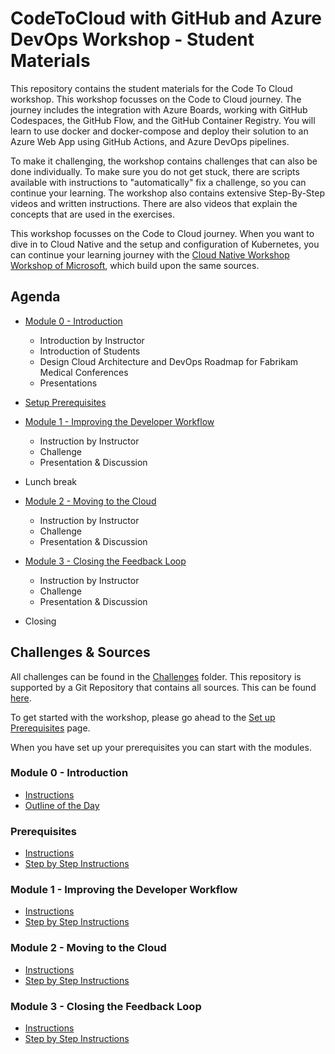 # CodeToCloud with GitHub and Azure DevOps Workshop - Student Materials

This repository contains the student materials for the Code To Cloud workshop. This workshop focusses on the Code to Cloud journey. The journey includes the integration with Azure Boards, working with GitHub Codespaces, the GitHub Flow, and the GitHub Container Registry. You will learn to use docker and docker-compose and deploy their solution to an Azure Web App using GitHub Actions, and Azure DevOps pipelines.

To make it challenging, the workshop contains challenges that can also be done individually. To make sure you do not get stuck, there are scripts available with instructions to "automatically" fix a challenge, so you can continue your learning. The workshop also contains extensive Step-By-Step videos and written instructions. There are also videos that explain the concepts that are used in the exercises.

This workshop focusses on the Code to Cloud journey. When you want to dive in to Cloud Native and the setup and configuration of Kubernetes, you can continue your learning journey with the [Cloud Native Workshop Workshop of Microsoft](https://github.com/microsoft/Cloud-Native-In-a-Day), which build upon the same sources. 


## Agenda


 - [Module 0 - Introduction](/Challenges/Module0-Introduction/Introduction.md)
   - Introduction by Instructor
   - Introduction of Students
   - Design Cloud Architecture and DevOps Roadmap for Fabrikam Medical Conferences
   - Presentations

 - [Setup Prerequisites](/Challenges/Prerequisites/Readme.md)

 - [Module 1 - Improving the Developer Workflow](/Challenges/Module1-ImprovingDeveloperFlow/ImprovingDeveloperWorkflow.md)
   - Instruction by Instructor
   - Challenge
   - Presentation & Discussion

 - Lunch break

 - [Module 2 - Moving to the Cloud](/Challenges/Module2-MovingToTheCloud/MovingToTheCloud.md)
   - Instruction by Instructor
   - Challenge
   - Presentation & Discussion

 - [Module 3 - Closing the Feedback Loop](/Challenges/Module3-ClosingTheFeedbackLoop/ClosingTheFeedbackloop.md)
   - Instruction by Instructor
   - Challenge
   - Presentation & Discussion
 - Closing

## Challenges & Sources
All challenges can be found in the [Challenges](/Challenges/README.md) folder. This repository is supported by a Git Repository that contains all sources. This can be found [here](https://github.com/XpiritBV/CodeToCloud-Source). 

To get started with the workshop, please go ahead to the [Set up Prerequisites](/Challenges/Prerequisites/Readme.md) page.

When you have set up your prerequisites you can start with the modules.

### Module 0 - Introduction
- [Instructions](Challenges/Module0-Introduction/Introduction.md)
- [Outline of the Day](/TrainerMaterials/Presentations/OutlineOfTheDay.pptx)

### Prerequisites
- [Instructions](Challenges/Prerequisites/Readme.md)
- [Step by Step Instructions](Challenges/Module2-MovingToTheCloud/MovingToTheCloud.md)

### Module 1 - Improving the Developer Workflow
- [Instructions](Challenges/Module1-ImprovingDeveloperFlow/ImprovingDeveloperWorkflow.md)
- [Step by Step Instructions](Challenges/Module1-ImprovingDeveloperFlow/Step-By-Step/Readme.md)

### Module 2 - Moving to the Cloud
- [Instructions](Challenges/Module2-MovingToTheCloud/MovingToTheCloud.md)
- [Step by Step Instructions](Challenges/Module2-MovingToTheCloud/Step-By-Step/Readme.md)

### Module 3 - Closing the Feedback Loop
- [Instructions](Challenges/Module3-ClosingTheFeedbackLoop/ClosingTheFeedbackloop.md)
- [Step by Step Instructions](Challenges/Module3-ClosingTheFeedbackLoop/Step-By-Step/Readme.md)


